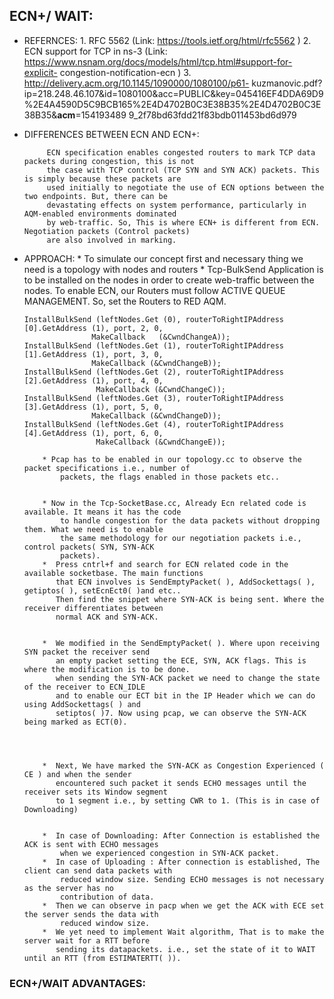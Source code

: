 ## ECN+/ WAIT:
*  REFERNCES:
           1. RFC 5562 (Link: https://tools.ietf.org/html/rfc5562 )
           2. ECN support for TCP in ns-3 (Link:
              https://www.nsnam.org/docs/models/html/tcp.html#support-for-explicit-
              congestion-notification-ecn )
           3. http://delivery.acm.org/10.1145/1090000/1080100/p61-
              kuzmanovic.pdf?ip=218.248.46.107&id=1080100&acc=PUBLIC&key=045416EF4DDA69D9
              %2E4A4590D5C9BCB165%2E4D4702B0C3E38B35%2E4D4702B0C3E38B35&__acm__=154193489
              9_2f78bd63fdd21f83bdb011453bd6d979
              
* DIFFERENCES BETWEEN ECN AND ECN+:
 
           ECN specification enables congested routers to mark TCP data packets during congestion, this is not
           the case with TCP control (TCP SYN and SYN ACK) packets. This is simply because these packets are
           used initially to negotiate the use of ECN options between the two endpoints. But, there can be
           devastating effects on system performance, particularly in AQM-enabled environments dominated
           by web-traffic. So, This is where ECN+ is different from ECN. Negotiation packets (Control packets)
           are also involved in marking.
           
* APPROACH:
          * To simulate our concept first and necessary thing we need is a topology with nodes and
             routers
          * Tcp-BulkSend Application is to be installed on the nodes in order to create web-traffic
              between the nodes. To enable ECN, our Routers must follow ACTIVE QUEUE MANAGEMENT.
              So, set the Routers to RED AQM.
  ```
  InstallBulkSend (leftNodes.Get (0), routerToRightIPAddress [0].GetAddress (1), port, 2, 0, 
                 MakeCallback   (&CwndChangeA));
  InstallBulkSend (leftNodes.Get (1), routerToRightIPAddress [1].GetAddress (1), port, 3, 0, 
                 MakeCallback (&CwndChangeB));
  InstallBulkSend (leftNodes.Get (2), routerToRightIPAddress [2].GetAddress (1), port, 4, 0, 
                  MakeCallback (&CwndChangeC));
  InstallBulkSend (leftNodes.Get (3), routerToRightIPAddress [3].GetAddress (1), port, 5, 0, 
                 MakeCallback (&CwndChangeD));
  InstallBulkSend (leftNodes.Get (4), routerToRightIPAddress [4].GetAddress (1), port, 6, 0, 
                  MakeCallback (&CwndChangeE));                      
  ```  
              
          * Pcap has to be enabled in our topology.cc to observe the packet specifications i.e., number of
              packets, the flags enabled in those packets etc..
              
              
          * Now in the Tcp-SocketBase.cc, Already Ecn related code is available. It means it has the code
              to handle congestion for the data packets without dropping them. What we need is to enable
              the same methodology for our negotiation packets i.e., control packets( SYN, SYN-ACK
              packets).
          *  Press cntrl+f and search for ECN related code in the available socketbase. The main functions
             that ECN involves is SendEmptyPacket( ), AddSockettags( ), getiptos( ), setEcnEct0( )and etc..
             Then find the snippet where SYN-ACK is being sent. Where the receiver differentiates between
             normal ACK and SYN-ACK.
             
             
          *  We modified in the SendEmptyPacket( ). Where upon receiving SYN packet the receiver send
             an empty packet setting the ECE, SYN, ACK flags. This is where the modification is to be done.
             when sending the SYN-ACK packet we need to change the state of the receiver to ECN_IDLE
             and to enable our ECT bit in the IP Header which we can do using AddSockettags( ) and
             setiptos( )7. Now using pcap, we can observe the SYN-ACK being marked as ECT(0).
             
             
             
             
          *  Next, We have marked the SYN-ACK as Congestion Experienced ( CE ) and when the sender
             encountered such packet it sends ECHO messages until the receiver sets its Window segment
             to 1 segment i.e., by setting CWR to 1. (This is in case of Downloading)
             
             
          *  In case of Downloading: After Connection is established the ACK is sent with ECHO messages
              when we experienced congestion in SYN-ACK packet.
          *  In case of Uploading : After connection is established, The client can send data packets with
              reduced window size. Sending ECHO messages is not necessary as the server has no
              contribution of data.
          *  Then we can observe in pacp when we get the ACK with ECE set the server sends the data with
              reduced window size.
          *  We yet need to implement Wait algorithm, That is to make the server wait for a RTT before
             sending its datapackets. i.e., set the state of it to WAIT until an RTT (from ESTIMATERTT( )).
### ECN+/WAIT ADVANTAGES:
